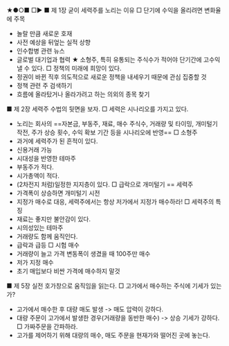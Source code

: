 ★●○■ □▶
■ 제 1장 굳이 세력주를 노리는 이유
□ 단기에 수익을 올리려면 변화율에 주목
+ 놀랄 만큼 새로운 호재
+ 사전 예상을 뒤엎는 실적 상향
+ 인수합병 관련 뉴스
+ 글로벌 대기업과 협력
★ 소형주, 특히 유통되는 주식수가 적어야 단기간에 고수익 낼 수 있다.
□  정책의 미래에 희망이 있다.
+ 정권이 바뀐 직후 의도적으로 새로운 정책을 내세우기 때문에 관심 집중할 것
+ 정책 관련 주 검색하기
+ 흐름에 올라탔거나 올라가려고 하는 의외의 종목 찾기

■ 제 2장 세력주 수법의 뒷면을 보자.
□ 세력은 시나리오를 가지고 있다.
+ 노리는 회사의 ==자본금, 부동주, 재료, 매수 주식수, 거래량 및 타이밍, 개미털기 작전, 주가 상승 횟수, 수익 확보 기간 등을 시나리오에 반영==
□ 소형주 
+ 과거에 세력주가 된 흔적이 있다.
+ 신용거래 가능
+ 시대성을 반영한 테마주
+ 부동주가 적다.
+ 시가총액이 적다.
+ (2차전지 처럼)일정한 지지층이 있다.
□ 급락으로 개미털기 == 세력주
+ 가격폭이 상승하면 개미털기 시전
+ 지정가 매수로 대응, 세력주에서는 항상 저가에서 지정가 매수하라!
□ 세력주의 특징
+ 재료는 좋지만 불안감이 있다.
+ 시의성있는 테마주
+ 거래량도 함께 움직인다.
+ 급락과 급등 
□ 시험 매수
+ 거래량이 늘고 가격 변동폭이 생겼을 때 100주만 매수
+ 저가 지정 매수
+ 초기 매입보다 비싼 가격에 매수하지 말것

■ 제 5장 실전 호가창으로 움직임을 읽는다.
□ 고가에서 매수하는 주식에 기세가 있는가?
+ 고가에서 매수한 후 대량 매도 발생 -> 매도 압력이 강하다.
+ 대량 주문이 고가에서 발생한 경우(거래량을 동반한 매수) -> 상승 기세가 강하다.
□ 가짜주문을 간파하라.
+ 고가를 제어하기 위해 대량의 매수, 매도 주문을 현재가와 떨어진 곳에 놓는다.

